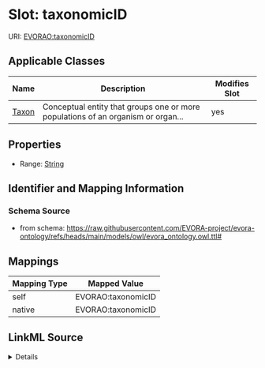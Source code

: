 

# Slot: taxonomicID



URI: [EVORAO:taxonomicID](https://raw.githubusercontent.com/EVORA-project/evora-ontology/refs/heads/main/models/owl/evora_ontology.owl.ttl#taxonomicID)



<!-- no inheritance hierarchy -->





## Applicable Classes

| Name | Description | Modifies Slot |
| --- | --- | --- |
| [Taxon](Taxon.md) | Conceptual entity that groups one or more populations of an organism or organ... |  yes  |







## Properties

* Range: [String](String.md)





## Identifier and Mapping Information







### Schema Source


* from schema: https://raw.githubusercontent.com/EVORA-project/evora-ontology/refs/heads/main/models/owl/evora_ontology.owl.ttl#




## Mappings

| Mapping Type | Mapped Value |
| ---  | ---  |
| self | EVORAO:taxonomicID |
| native | EVORAO:taxonomicID |




## LinkML Source

<details>
```yaml
name: taxonomicID
from_schema: https://raw.githubusercontent.com/EVORA-project/evora-ontology/refs/heads/main/models/owl/evora_ontology.owl.ttl#
rank: 1000
alias: taxonomicID
domain_of:
- Taxon
range: string

```
</details>